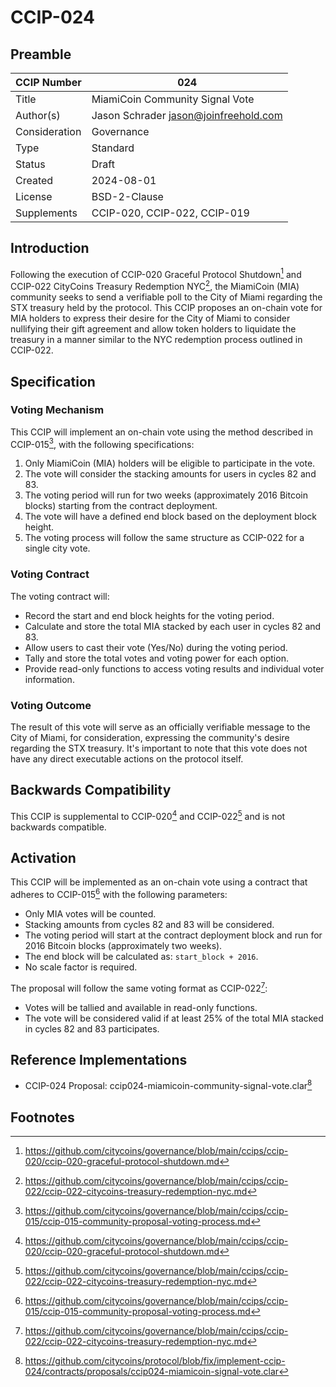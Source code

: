 # CCIP-024

## Preamble

| CCIP Number   | 024                                   |
| ------------- | ------------------------------------- |
| Title         | MiamiCoin Community Signal Vote       |
| Author(s)     | Jason Schrader jason@joinfreehold.com |
| Consideration | Governance                            |
| Type          | Standard                              |
| Status        | Draft                                 |
| Created       | 2024-08-01                            |
| License       | BSD-2-Clause                          |
| Supplements   | CCIP-020, CCIP-022, CCIP-019          |

## Introduction

Following the execution of CCIP-020 Graceful Protocol Shutdown[^1] and CCIP-022 CityCoins Treasury Redemption NYC[^2], the MiamiCoin (MIA) community seeks to send a verifiable poll to the City of Miami regarding the STX treasury held by the protocol. This CCIP proposes an on-chain vote for MIA holders to express their desire for the City of Miami to consider nullifying their gift agreement and allow token holders to liquidate the treasury in a manner similar to the NYC redemption process outlined in CCIP-022.

## Specification

### Voting Mechanism

This CCIP will implement an on-chain vote using the method described in CCIP-015[^3], with the following specifications:

1. Only MiamiCoin (MIA) holders will be eligible to participate in the vote.
2. The vote will consider the stacking amounts for users in cycles 82 and 83.
3. The voting period will run for two weeks (approximately 2016 Bitcoin blocks) starting from the contract deployment.
4. The vote will have a defined end block based on the deployment block height.
5. The voting process will follow the same structure as CCIP-022 for a single city vote.

### Voting Contract

The voting contract will:

- Record the start and end block heights for the voting period.
- Calculate and store the total MIA stacked by each user in cycles 82 and 83.
- Allow users to cast their vote (Yes/No) during the voting period.
- Tally and store the total votes and voting power for each option.
- Provide read-only functions to access voting results and individual voter information.

### Voting Outcome

The result of this vote will serve as an officially verifiable message to the City of Miami, for consideration, expressing the community's desire regarding the STX treasury. It's important to note that this vote does not have any direct executable actions on the protocol itself.

## Backwards Compatibility

This CCIP is supplemental to CCIP-020[^1] and CCIP-022[^2] and is not backwards compatible.

## Activation

This CCIP will be implemented as an on-chain vote using a contract that adheres to CCIP-015[^3] with the following parameters:

- Only MIA votes will be counted.
- Stacking amounts from cycles 82 and 83 will be considered.
- The voting period will start at the contract deployment block and run for 2016 Bitcoin blocks (approximately two weeks).
- The end block will be calculated as: `start_block + 2016`.
- No scale factor is required.

The proposal will follow the same voting format as CCIP-022[^2]:

- Votes will be tallied and available in read-only functions.
- The vote will be considered valid if at least 25% of the total MIA stacked in cycles 82 and 83 participates.

## Reference Implementations

- CCIP-024 Proposal: ccip024-miamicoin-community-signal-vote.clar[^4]

## Footnotes

[^1]: https://github.com/citycoins/governance/blob/main/ccips/ccip-020/ccip-020-graceful-protocol-shutdown.md
[^2]: https://github.com/citycoins/governance/blob/main/ccips/ccip-022/ccip-022-citycoins-treasury-redemption-nyc.md
[^3]: https://github.com/citycoins/governance/blob/main/ccips/ccip-015/ccip-015-community-proposal-voting-process.md
[^4]: https://github.com/citycoins/protocol/blob/fix/implement-ccip-024/contracts/proposals/ccip024-miamicoin-signal-vote.clar
